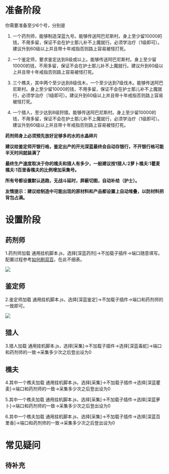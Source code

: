 # 准备阶段

你需要准备至少6个号，分别是

1. 一个药剂师，能够制造深蓝九号。能够传送阿巴尼斯村。身上至少留10000的钱，不用多留，保证不会在护士那儿补不上魔就行。必须学治疗（1级即可）。建议升到60级以上并且带十年戒指否则路上容易被怪打死。

2. 一个鉴定师，要求鉴定达到8级或以上。能够传送阿巴尼斯村。身上至少留10000的钱，不用多留，保证不会在护士那儿补不上魔就行。建议升到60级以上并且带十年戒指否则路上容易被怪打死。

3. 三个樵夫，其中两个至少达到8级伐木，一个至少达到7级伐木。能够传送阿巴尼斯村。身上至少留10000的钱，不用多留，保证不会在护士那儿补不上魔就行，必须学治疗（1级即可）。建议升到60级以上并且带十年戒指否则路上容易被怪打死。

4. 一个猎人，至少达到8级狩猎。能够传送阿巴尼斯村。身上至少留10000的钱，不用多留，保证不会在护士那儿补不上魔就行，必须学治疗（1级即可）。建议升到60级以上并且带十年戒指否则路上容易被怪打死。

**药剂师身上必须预先放好足够多的水的水晶碎片**

**建议给鉴定师开银行格，鉴定出产的开光深蓝最终会自动存银行，不开银行格可能半天时间就装满了**

**最终生产速度取决于你的樵夫和猎人有多少，一般建议按1猎人:2萝卜樵夫:1瞿麦樵夫:1百里香樵夫的比例增加采集号。**

**所有号都设置默认逃跑，无战斗延时，屏蔽切图，自动补给（护士）。**

**友情提示：建议给制造中可能出现的原材料和产品都设置上自动堆叠，以防材料把背包占满。**

# 设置阶段

## 药剂师

1.药剂师加载 通用挂机脚本.js，选择[深蓝药剂]->不加载子插件->端口随意填写。配置过程参考[如何刷双百](https://github.com/hzqst/CGAssistantJS/wiki/%E5%A6%82%E4%BD%95%E5%88%B7%E5%8F%8C%E7%99%BE%E5%92%8C%E5%88%B7%E5%88%B6%E9%80%A0%E6%8A%80%E8%83%BD)，在此不细表。

![](/hzqst/CGAssistantJS/raw/master/img/17.png?raw=true)

## 鉴定师

2.鉴定师加载 通用挂机脚本.js，选择[深蓝鉴定]->不加载子插件->端口和药剂师的一致即可。

![](/hzqst/CGAssistantJS/raw/master/img/18.png?raw=true)

## 猎人

3.猎人加载 通用挂机脚本.js，选择[采集]->不加载子插件->选择[深蓝毒蛇]->端口和药剂师的一致->采集多少次之后登出设为0

## 樵夫

4.其中一个樵夫加载 通用挂机脚本.js，选择[采集]->不加载子插件->选择[深蓝瞿麦]->端口和药剂师的一致->采集多少次之后登出设为0

5.其中一个樵夫加载 通用挂机脚本.js，选择[采集]->不加载子插件->选择[深蓝萝卜]->端口和药剂师的一致->采集多少次之后登出设为0

6.其中一个樵夫加载 通用挂机脚本.js，选择[采集]->不加载子插件->选择[深蓝百里香]->端口和药剂师的一致->采集多少次之后登出设为0

# 常见疑问

## 待补充